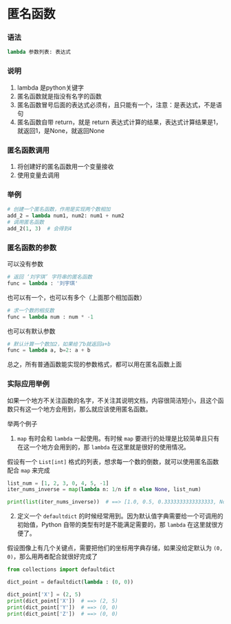 匿名函数
=======

### 语法

```py
lambda 参数列表: 表达式
```

### 说明

1. lambda 是python关键字
2. 匿名函数就是指没有名字的函数
3. 匿名函数冒号后面的表达式必须有，且只能有一个，注意：是表达式，不是语句
4. 匿名函数自带 return，就是 return 表达式计算的结果，表达式计算结果是1，就返回1，是None，就返回None

### 匿名函数调用

1. 将创建好的匿名函数用一个变量接收
2. 使用变量去调用

### 举例

```py
# 创建一个匿名函数，作用是实现两个数相加
add_2 = lambda num1, num2: num1 + num2
# 调用匿名函数
add_2(1, 3)  # 会得到4
```

### 匿名函数的参数

可以没有参数
```py
# 返回 ‘刘宇琪’ 字符串的匿名函数
func = lambda : '刘宇琪'
```

也可以有一个，也可以有多个（上面那个相加函数）

```py
# 求一个数的相反数
func = lambda num : num * -1
```

也可以有默认参数
```py
# 默认计算一个数加2，如果给了b就返回a+b
func = lambda a, b=2: a + b
```

总之，所有普通函数能实现的参数格式，都可以用在匿名函数上面

### 实际应用举例

如果一个地方不关注函数的名字，不关注其说明文档，内容很简洁短小，且这个函数只有这一个地方会用到，那么就应该使用匿名函数。

举两个例子

1. `map` 有时会和 `lambda` 一起使用。有时候 `map` 要进行的处理是比较简单且只有在这一个地方会用到的，那 `lambda` 在这里就是很好的使用情况。

假设有一个 `List[int]` 格式的列表，想求每一个数的倒数，就可以使用匿名函数配合 `map` 来完成

```py
list_num = [1, 2, 3, 0, 4, 5, -1]
iter_nums_inverse = map(lambda n: 1/n if n else None, list_num)

print(list(iter_nums_inverse))  # ==> [1.0, 0.5, 0.3333333333333333, None, 0.25, 0.2, -1.0]
```

2. 定义一个 `defaultdict` 的时候经常用到。因为默认值字典需要给一个可调用的初始值，Python 自带的类型有时是不能满足需要的，那 `lambda` 在这里就很方便了。

假设图像上有几个关键点，需要把他们的坐标用字典存储，如果没给定默认为 `(0, 0)`，那么用两者配合就很好完成了

```py
from collections import defaultdict

dict_point = defaultdict(lambda : (0, 0))

dict_point['X'] = (2, 5)
print(dict_point['X'])  # ==> (2, 5)
print(dict_point['Y'])  # ==> (0, 0)
print(dict_point['Z'])  # ==> (0, 0)
```
